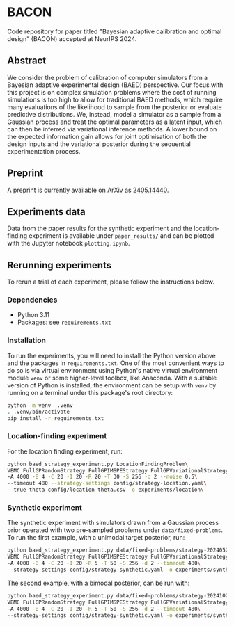 # BACON

Code repository for paper titled "Bayesian adaptive calibration and optimal design" (BACON) accepted at NeurIPS 2024.

## Abstract

We consider the problem of calibration of computer simulators from a Bayesian adaptive experimental design (BAED) perspective.
Our focus with this project is on complex simulation problems where the cost of running simulations is too high to allow for
traditional BAED methods, which require many evaluations of the likelihood to sample from the posterior or evaluate predictive
distributions. We, instead, model a simulator as a sample from a Gaussian process and treat the optimal parameters as a latent
input, which can then be inferred via variational inference methods. A lower bound on the expected information gain allows for
joint optimisation of both the design inputs and the variational posterior during the sequential experimentation process.

## Preprint

A preprint is currently available on ArXiv as [2405.14440](https://arxiv.org/abs/).

## Experiments data

Data from the paper results for the synthetic experiment and the location-finding experiment is available under `paper_results/` and can be plotted with the Jupyter notebook `plotting.ipynb`.

## Rerunning experiments

To rerun a trial of each experiment, please follow the instructions below.

### Dependencies

- Python 3.11
- Packages: see `requirements.txt`

### Installation

To run the experiments, you will need to install the Python version above and the packages in `requirements.txt`. One of the most convenient ways to do so is via virtual environment using Python's native virtual environment module `venv` or some higher-level toolbox, like Anaconda. With a suitable version of Python is installed, the environment can be setup with `venv` by running on a terminal under this package's root directory:

```bash
python -m venv  .venv
. .venv/bin/activate
pip install -r requirements.txt
```

### Location-finding experiment

For the location finding experiment, run:

```bash
python baed_strategy_experiment.py LocationFindingProblem\
VBMC FullGPRandomStrategy FullGPIMSPEStrategy FullGPVariationalStrategy FullGPEntropyStrategy\
-A 4000 -B 4 -C 20 -I 20 -R 20 -T 30 -S 256 -d 2 --noise 0.5\
--timeout 480 --strategy-settings config/strategy-location.yaml\
--true-theta config/location-theta.csv -o experiments/location\
```

### Synthetic experiment

The synthetic experiment with simulators drawn from a Gaussian process prior operated with two pre-sampled problems under `data/fixed-problems`. To run the first example, with a unimodal target posterior, run:

```bash
python baed_strategy_experiment.py data/fixed-problems/strategy-20240521-031132.674517\
VBMC FullGPRandomStrategy FullGPIMSPEStrategy FullGPVariationalStrategy FullGPEntropyStrategy\
-A 4000 -B 4 -C 20 -I 20 -R 5 -T 50 -S 256 -d 2 --timeout 480\
--strategy-settings config/strategy-synthetic.yaml -o experiments/synthetic1
```

The second example, with a bimodal posterior, can be run with:

```bash
python baed_strategy_experiment.py data/fixed-problems/strategy-20241025-152913.295464\
VBMC FullGPRandomStrategy FullGPIMSPEStrategy FullGPVariationalStrategy FullGPEntropyStrategy\
-A 4000 -B 4 -C 20 -I 20 -R 5 -T 50 -S 256 -d 2 --timeout 480\
--strategy-settings config/strategy-synthetic.yaml -o experiments/synthetic2
```
